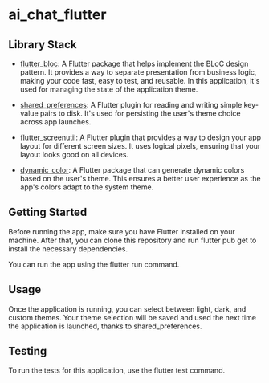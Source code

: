 # ai_chat_flutter
## Library Stack
- [flutter_bloc](https://pub.dev/packages/flutter_bloc): A Flutter package that helps implement the BLoC design pattern. It provides a way to separate presentation from business logic, making your code fast, easy to test, and reusable. In this application, it's used for managing the state of the application theme.

- [shared_preferences](https://pub.dev/packages/shared_preferences): A Flutter plugin for reading and writing simple key-value pairs to disk. It's used for persisting the user's theme choice across app launches.

- [flutter_screenutil](https://pub.dev/packages/flutter_screenutil): A Flutter plugin that provides a way to design your app layout for different screen sizes. It uses logical pixels, ensuring that your layout looks good on all devices.

- [dynamic_color](https://pub.dev/packages/dynamic_color): A Flutter package that can generate dynamic colors based on the user's theme. This ensures a better user experience as the app's colors adapt to the system theme.

## Getting Started
Before running the app, make sure you have Flutter installed on your machine. After that, you can clone this repository and run flutter pub get to install the necessary dependencies.

You can run the app using the flutter run command.

## Usage
Once the application is running, you can select between light, dark, and custom themes. Your theme selection will be saved and used the next time the application is launched, thanks to shared_preferences.

## Testing
To run the tests for this application, use the flutter test command.